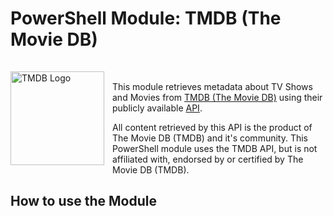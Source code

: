 
# PowerShell Module: TMDB (The Movie DB)
<img src="https://www.themoviedb.org/assets/2/v4/logos/v2/blue_square_2-d537fb228cf3ded904ef09b136fe3fec72548ebc1fea3fbbd1ad9e36364db38b.svg" alt="TMDB Logo" width="150" height="150" align = "left" style="padding-right: 10px; padding-top: 15px;"></br>

This module retrieves metadata about TV Shows and Movies from [TMDB (The Movie DB)](https://www.themoviedb.org) 
using their publicly available [API](https://developer.themoviedb.org/docs/getting-started). 

All content retrieved by this API is the product of The Movie DB (TMDB) and it's community. 
This PowerShell module uses the TMDB API, but is not affiliated with, endorsed by or certified by The Movie DB (TMDB).
<br clear="left"/>

## How to use the Module





